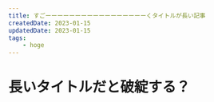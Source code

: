 ```yaml
---
title: すごーーーーーーーーーーーーーーーーーくタイトルが長い記事
createdDate: 2023-01-15
updatedDate: 2023-01-15
tags:
    - hoge
---
```


# 長いタイトルだと破綻する？




